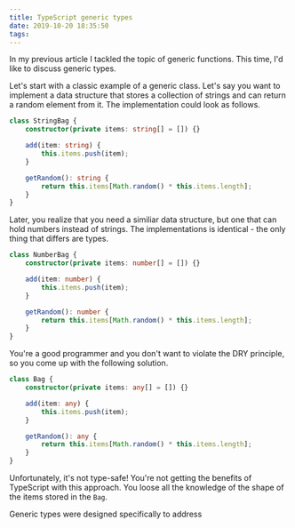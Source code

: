 ```yaml
---
title: TypeScript generic types
date: 2019-10-20 18:35:50
tags:
---
```


In my previous article I tackled the topic of generic functions. This time, I'd like to discuss generic types.

Let's start with a classic example of a generic class. Let's say you want to implement a data structure that stores a collection of strings and can return a random element from it. The implementation could look as follows.

```typescript
class StringBag {
    constructor(private items: string[] = []) {}

    add(item: string) {
        this.items.push(item);
    }

    getRandom(): string {
        return this.items[Math.random() * this.items.length];
    }    
}
```

Later, you realize that you need a similiar data structure, but one that can hold numbers instead of strings. The implementations is identical - the only thing that differs are types.

```typescript
class NumberBag {
    constructor(private items: number[] = []) {}

    add(item: number) {
        this.items.push(item);
    }

    getRandom(): number {
        return this.items[Math.random() * this.items.length];
    }    
}
```

You're a good programmer and you don't want to violate the DRY principle, so you come up with the following solution.

```typescript
class Bag {
    constructor(private items: any[] = []) {}

    add(item: any) {
        this.items.push(item);
    }

    getRandom(): any {
        return this.items[Math.random() * this.items.length];
    }    
}
```

Unfortunately, it's not type-safe! You're not getting the benefits of TypeScript with this approach. You loose all the knowledge of the shape of the items stored in the `Bag`.

Generic types were designed specifically to address 